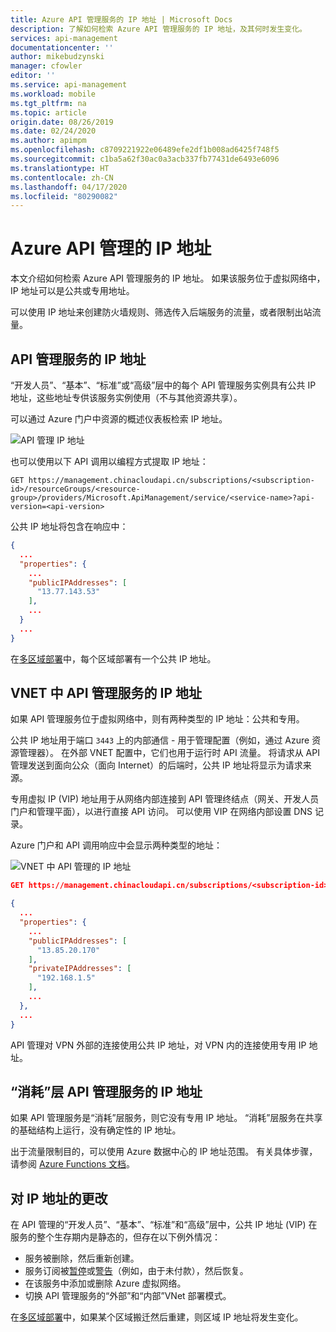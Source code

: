 ```yaml
---
title: Azure API 管理服务的 IP 地址 | Microsoft Docs
description: 了解如何检索 Azure API 管理服务的 IP 地址，及其何时发生变化。
services: api-management
documentationcenter: ''
author: mikebudzynski
manager: cfowler
editor: ''
ms.service: api-management
ms.workload: mobile
ms.tgt_pltfrm: na
ms.topic: article
origin.date: 08/26/2019
ms.date: 02/24/2020
ms.author: apimpm
ms.openlocfilehash: c8709221922e06489efe2df1b008ad6425f748f5
ms.sourcegitcommit: c1ba5a62f30ac0a3acb337fb77431de6493e6096
ms.translationtype: HT
ms.contentlocale: zh-CN
ms.lasthandoff: 04/17/2020
ms.locfileid: "80290082"
---
```

# <a name="ip-addresses-of-azure-api-management"></a>Azure API 管理的 IP 地址

本文介绍如何检索 Azure API 管理服务的 IP 地址。 如果该服务位于虚拟网络中，IP 地址可以是公共或专用地址。

可以使用 IP 地址来创建防火墙规则、筛选传入后端服务的流量，或者限制出站流量。

## <a name="ip-addresses-of-api-management-service"></a>API 管理服务的 IP 地址

“开发人员”、“基本”、“标准”或“高级”层中的每个 API 管理服务实例具有公共 IP 地址，这些地址专供该服务实例使用（不与其他资源共享）。 

可以通过 Azure 门户中资源的概述仪表板检索 IP 地址。

![API 管理 IP 地址](media/api-management-howto-ip-addresses/public-ip.png)

也可以使用以下 API 调用以编程方式提取 IP 地址：

```
GET https://management.chinacloudapi.cn/subscriptions/<subscription-id>/resourceGroups/<resource-group>/providers/Microsoft.ApiManagement/service/<service-name>?api-version=<api-version>
```

公共 IP 地址将包含在响应中：

```json
{
  ...
  "properties": {
    ...
    "publicIPAddresses": [
      "13.77.143.53"
    ],
    ...
  }
  ...
}
```

在[多区域部署](api-management-howto-deploy-multi-region.md)中，每个区域部署有一个公共 IP 地址。

## <a name="ip-addresses-of-api-management-service-in-vnet"></a>VNET 中 API 管理服务的 IP 地址

如果 API 管理服务位于虚拟网络中，则有两种类型的 IP 地址：公共和专用。

公共 IP 地址用于端口 `3443` 上的内部通信 - 用于管理配置（例如，通过 Azure 资源管理器）。 在外部 VNET 配置中，它们也用于运行时 API 流量。 将请求从 API 管理发送到面向公众（面向 Internet）的后端时，公共 IP 地址将显示为请求来源。

专用虚拟 IP (VIP) 地址用于从网络内部连接到 API 管理终结点（网关、开发人员门户和管理平面），以进行直接 API 访问。 可以使用 VIP 在网络内部设置 DNS 记录。

Azure 门户和 API 调用响应中会显示两种类型的地址：

![VNET 中 API 管理的 IP 地址](media/api-management-howto-ip-addresses/vnet-ip.png)


```json
GET https://management.chinacloudapi.cn/subscriptions/<subscription-id>/resourceGroups/<resource-group>/providers/Microsoft.ApiManagement/service/<service-name>?api-version=<api-version>

{
  ...
  "properties": {
    ...
    "publicIPAddresses": [
      "13.85.20.170"
    ],
    "privateIPAddresses": [
      "192.168.1.5"
    ],
    ...
  },
  ...
}
```

API 管理对 VPN 外部的连接使用公共 IP 地址，对 VPN 内的连接使用专用 IP 地址。

## <a name="ip-addresses-of-consumption-tier-api-management-service"></a>“消耗”层 API 管理服务的 IP 地址

如果 API 管理服务是“消耗”层服务，则它没有专用 IP 地址。 “消耗”层服务在共享的基础结构上运行，没有确定性的 IP 地址。 

出于流量限制目的，可以使用 Azure 数据中心的 IP 地址范围。 有关具体步骤，请参阅 [Azure Functions 文档](../azure-functions/ip-addresses.md#data-center-outbound-ip-addresses)。

## <a name="changes-to-the-ip-addresses"></a>对 IP 地址的更改

在 API 管理的“开发人员”、“基本”、“标准”和“高级”层中，公共 IP 地址 (VIP) 在服务的整个生存期内是静态的，但存在以下例外情况：

* 服务被删除，然后重新创建。
* 服务订阅被[暂停](https://github.com/Azure/azure-resource-manager-rpc/blob/master/v1.0/subscription-lifecycle-api-reference.md#subscription-states)或[警告](https://github.com/Azure/azure-resource-manager-rpc/blob/master/v1.0/subscription-lifecycle-api-reference.md#subscription-states)（例如，由于未付款），然后恢复。
* 在该服务中添加或删除 Azure 虚拟网络。
* 切换 API 管理服务的“外部”和“内部”VNet 部署模式。

在[多区域部署](api-management-howto-deploy-multi-region.md)中，如果某个区域搬迁然后重建，则区域 IP 地址将发生变化。
